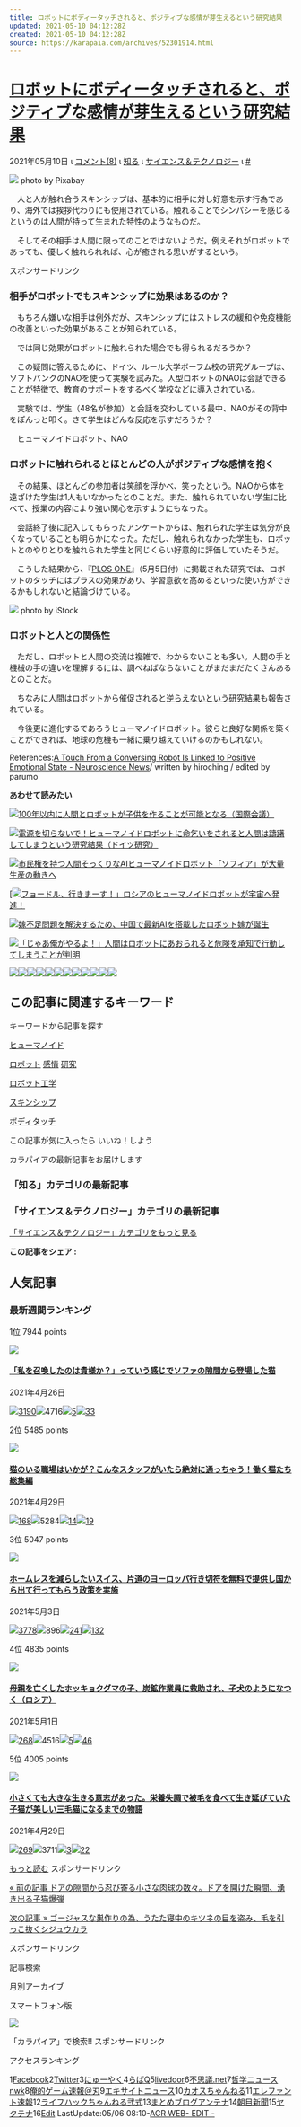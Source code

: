 ```yaml
---
title: ロボットにボディータッチされると、ポジティブな感情が芽生えるという研究結果
updated: 2021-05-10 04:12:28Z
created: 2021-05-10 04:12:28Z
source: https://karapaia.com/archives/52301914.html
---
```


# [ロボットにボディータッチされると、ポジティブな感情が芽生えるという研究結果](https://karapaia.com/archives/52301914.html)

2021年05月10日 ι [コメント(8)](https://karapaia.com/archives/52301914.html#comments) ι [知る](https://karapaia.com/archives/cat_50034568.html) ι [サイエンス＆テクノロジー](https://karapaia.com/archives/cat_50034587.html) ι [#](http://livedoor.blogcms.jp/blog/karapaia_zaeega/article/edit?id=52301914)

![](https://livedoor.sp.blogimg.jp/karapaia_zaeega/imgs/7/6/761b2638.jpg)
photo by Pixabay

　人と人が触れ合うスキンシップは、基本的に相手に対し好意を示す行為であり、海外では挨拶代わりにも使用されている。触れることでシンパシーを感じるというのは人間が持って生まれた特性のようなものだ。

　そしてその相手は人間に限ってのことではないようだ。例えそれがロボットであっても、優しく触れられれば、心が癒される思いがするという。

スポンサードリンク

### 相手がロボットでもスキンシップに効果はあるのか？

　もちろん嫌いな相手は例外だが、スキンシップにはストレスの緩和や免疫機能の改善といった効果があることが知られている。

　では同じ効果がロボットに触れられた場合でも得られるだろうか？

　この疑問に答えるために、ドイツ、ルール大学ボーフム校の研究グループは、ソフトバンクのNAOを使って実験を試みた。人型ロボットのNAOは会話できることが特徴で、教育のサポートをするべく学校などに導入されている。

　実験では、学生（48名が参加）と会話を交わしている最中、NAOがその背中をぽんっと叩く。さて学生はどんな反応を示すだろうか？

　ヒューマノイドロボット、NAO

### ロボットに触れられるとほとんどの人がポジティブな感情を抱く

　その結果、ほとんどの参加者は笑顔を浮かべ、笑ったという。NAOから体を遠ざけた学生は1人もいなかったとのことだ。また、触れられていない学生に比べて、授業の内容により強い関心を示すようにもなった。

　会話終了後に記入してもらったアンケートからは、触れられた学生は気分が良くなっていることも明らかになった。ただし、触れられなかった学生も、ロボットとのやりとりを触れられた学生と同じくらい好意的に評価していたそうだ。

　こうした結果から、『[PLOS ONE](https://journals.plos.org/plosone/article?id=10.1371/journal.pone.0249554)』（5月5日付）に掲載された研究では、ロボットのタッチにはプラスの効果があり、学習意欲を高めるといった使い方ができるかもしれないと結論づけている。

![](https://livedoor.blogimg.jp/karapaia_zaeega/imgs/0/4/04c91fce.jpg)
photo by iStock

### ロボットと人との関係性

　ただし、ロボットと人間の交流は複雑で、わからないことも多い。人間の手と機械の手の違いを理解するには、調べねばならないことがまだまだたくさんあるとのことだ。

　ちなみに人間はロボットから催促されると[逆らえないという研究結果](https://karapaia.com/archives/52297597.html)も報告されている。

　今後更に進化するであろうヒューマノイドロボット。彼らと良好な関係を築くことができれば、地球の危機も一緒に乗り越えていけるのかもしれない。

References:[A Touch From a Conversing Robot Is Linked to Positive Emotional State - Neuroscience News](https://neurosciencenews.com/robot-touch-emotion-18352/)/ written by hiroching / edited by parumo

**あわせて読みたい**

[![](https://livedoor.blogimg.jp/karapaia_zaeega/imgs/4/0/4034dafa.jpg)100年以内に人間とロボットが子供を作ることが可能となる（国際会議）](https://karapaia.com/archives/52251151.html)

[![](https://livedoor.blogimg.jp/karapaia_zaeega/imgs/2/9/2977c758.jpg)電源を切らないで！ヒューマノイドロボットに命乞いをされると人間は躊躇してしまうという研究結果（ドイツ研究）](https://karapaia.com/archives/52263524.html)

[![](https://livedoor.blogimg.jp/karapaia_zaeega/imgs/b/d/bd2ea888.jpg)市民権を持つ人間そっくりなAIヒューマノイドロボット「ソフィア」が大量生産の動きへ](https://karapaia.com/archives/52299197.html)

[![](https://livedoor.blogimg.jp/karapaia_zaeega/imgs/a/9/a9c47b1a.jpg)[フョードル、行きまーす！」ロシアのヒューマノイドロボットが宇宙へ発進！](https://karapaia.com/archives/52278490.html)

[![](https://livedoor.blogimg.jp/karapaia_zaeega/imgs/3/4/347b2a87.jpg)嫁不足問題を解決するため、中国で最新AIを搭載したロボット嫁が誕生](https://karapaia.com/archives/52271423.html)

[![](https://livedoor.blogimg.jp/karapaia_zaeega/imgs/a/1/a1505d91.jpg)「じゃあ俺がやるよ！」人間はロボットにあおられると危険を承知で行動してしまうことが判明](https://karapaia.com/archives/52297597.html)

![](https://livedoor.blogimg.jp/karapaia_zaeega/imgs/7/6/761b2638.jpg)![](https://livedoor.blogimg.jp/karapaia_zaeega/imgs/2/4/24967895.jpg)![](https://livedoor.sp.blogimg.jp/karapaia_zaeega/imgs/7/6/761b2638.jpg)![](https://livedoor.blogimg.jp/karapaia_zaeega/imgs/0/4/04c91fce.jpg)![](https://livedoor.blogimg.jp/karapaia_zaeega/imgs/9/1/91677d05.jpg)![](https://livedoor.blogimg.jp/karapaia_zaeega/imgs/d/7/d7f3ad51.jpg)![](https://livedoor.blogimg.jp/karapaia_zaeega/imgs/4/0/4034dafa.jpg)![](https://livedoor.blogimg.jp/karapaia_zaeega/imgs/2/9/2977c758.jpg)![](https://livedoor.blogimg.jp/karapaia_zaeega/imgs/b/d/bd2ea888.jpg)![](https://livedoor.blogimg.jp/karapaia_zaeega/imgs/a/9/a9c47b1a.jpg)![](https://livedoor.blogimg.jp/karapaia_zaeega/imgs/3/4/347b2a87.jpg)![](https://livedoor.blogimg.jp/karapaia_zaeega/imgs/a/1/a1505d91.jpg)

## この記事に関連するキーワード

キーワードから記事を探す

[ヒューマノイド](https://karapaia.com/tag/%E3%83%92%E3%83%A5%E3%83%BC%E3%83%9E%E3%83%8E%E3%82%A4%E3%83%89)

[ロボット](https://karapaia.com/tag/%E3%83%AD%E3%83%9C%E3%83%83%E3%83%88)
[感情](https://karapaia.com/tag/%E6%84%9F%E6%83%85)
[研究](https://karapaia.com/tag/%E7%A0%94%E7%A9%B6)

[ロボット工学](https://karapaia.com/tag/%E3%83%AD%E3%83%9C%E3%83%83%E3%83%88%E5%B7%A5%E5%AD%A6)

[スキンシップ](https://karapaia.com/tag/%E3%82%B9%E3%82%AD%E3%83%B3%E3%82%B7%E3%83%83%E3%83%97)

[ボディタッチ](https://karapaia.com/tag/%E3%83%9C%E3%83%87%E3%82%A3%E3%82%BF%E3%83%83%E3%83%81)

この記事が気に入ったら
いいね！しよう

カラパイアの最新記事をお届けします

### 「知る」カテゴリの最新記事

### 「サイエンス＆テクノロジー」カテゴリの最新記事

[「サイエンス＆テクノロジー」カテゴリをもっと見る](https://karapaia.com/archives/cat_50034587.html)

 **この記事をシェア :**

## 人気記事

### 最新週間ランキング

1位
7944 points

[![](https://livedoor.blogimg.jp/karapaia_zaeega/imgs/4/5/458a58c0.jpg)](https://karapaia.com/archives/52301410.html)

#### [「私を召喚したのは貴様か？」っていう感じでソファの隙間から登場した猫](https://karapaia.com/archives/52301410.html)

2021年4月26日

[![](https://livedoor.4.blogimg.jp/karapaia_zaeega/imgs/6/f/6f07d0be.png)3190](https://twitter.com/search?q=https%3A%2F%2Fkarapaia.com%2Farchives%2F52301410.html)![](https://livedoor.4.blogimg.jp/karapaia_zaeega/imgs/2/7/27bc7918.png)4716[![](https://livedoor.4.blogimg.jp/karapaia_zaeega/imgs/9/2/924bd12b.png)5](http://b.hatena.ne.jp/entry/karapaia.com/archives/52301410.html)[![](https://livedoor.4.blogimg.jp/karapaia_zaeega/imgs/b/f/bf696b62.png)33](https://karapaia.com/archives/52301410.html#comments)

2位
5485 points

[![](https://livedoor.blogimg.jp/maranda/imgs/0/1/01d1b117.jpg)](https://karapaia.com/archives/52301573.html)

#### [猫のいる職場はいかが？こんなスタッフがいたら絶対に通っちゃう！働く猫たち総集編](https://karapaia.com/archives/52301573.html)

2021年4月29日

[![](https://livedoor.4.blogimg.jp/karapaia_zaeega/imgs/6/f/6f07d0be.png)168](https://twitter.com/search?q=https%3A%2F%2Fkarapaia.com%2Farchives%2F52301573.html)![](https://livedoor.4.blogimg.jp/karapaia_zaeega/imgs/2/7/27bc7918.png)5284[![](https://livedoor.4.blogimg.jp/karapaia_zaeega/imgs/9/2/924bd12b.png)14](http://b.hatena.ne.jp/entry/karapaia.com/archives/52301573.html)[![](https://livedoor.4.blogimg.jp/karapaia_zaeega/imgs/b/f/bf696b62.png)19](https://karapaia.com/archives/52301573.html#comments)

3位
5047 points

[![](https://livedoor.blogimg.jp/karapaia_zaeega/imgs/3/9/39a2f5e5.jpg)](https://karapaia.com/archives/52301671.html)

#### [ホームレスを減らしたいスイス、片道のヨーロッパ行き切符を無料で提供し国から出て行ってもらう政策を実施](https://karapaia.com/archives/52301671.html)

2021年5月3日

[![](https://livedoor.4.blogimg.jp/karapaia_zaeega/imgs/6/f/6f07d0be.png)3778](https://twitter.com/search?q=https%3A%2F%2Fkarapaia.com%2Farchives%2F52301671.html)![](https://livedoor.4.blogimg.jp/karapaia_zaeega/imgs/2/7/27bc7918.png)896[![](https://livedoor.4.blogimg.jp/karapaia_zaeega/imgs/9/2/924bd12b.png)241](http://b.hatena.ne.jp/entry/karapaia.com/archives/52301671.html)[![](https://livedoor.4.blogimg.jp/karapaia_zaeega/imgs/b/f/bf696b62.png)132](https://karapaia.com/archives/52301671.html#comments)

4位
4835 points

[![](https://livedoor.blogimg.jp/karapaia_zaeega/imgs/1/d/1d24430c.jpg)](https://karapaia.com/archives/52301493.html)

#### [母親を亡くしたホッキョクグマの子、炭鉱作業員に救助され、子犬のようになつく（ロシア）](https://karapaia.com/archives/52301493.html)

2021年5月1日

[![](https://livedoor.4.blogimg.jp/karapaia_zaeega/imgs/6/f/6f07d0be.png)268](https://twitter.com/search?q=https%3A%2F%2Fkarapaia.com%2Farchives%2F52301493.html)![](https://livedoor.4.blogimg.jp/karapaia_zaeega/imgs/2/7/27bc7918.png)4516[![](https://livedoor.4.blogimg.jp/karapaia_zaeega/imgs/9/2/924bd12b.png)5](http://b.hatena.ne.jp/entry/karapaia.com/archives/52301493.html)[![](https://livedoor.4.blogimg.jp/karapaia_zaeega/imgs/b/f/bf696b62.png)46](https://karapaia.com/archives/52301493.html#comments)

5位
4005 points

[![](https://livedoor.blogimg.jp/karapaia_zaeega/imgs/e/0/e004173b.jpg)](https://karapaia.com/archives/52301503.html)

#### [小さくても大きな生きる意志があった。栄養失調で被毛を食べて生き延びていた子猫が美しい三毛猫になるまでの物語](https://karapaia.com/archives/52301503.html)

2021年4月29日

[![](https://livedoor.4.blogimg.jp/karapaia_zaeega/imgs/6/f/6f07d0be.png)269](https://twitter.com/search?q=https%3A%2F%2Fkarapaia.com%2Farchives%2F52301503.html)![](https://livedoor.4.blogimg.jp/karapaia_zaeega/imgs/2/7/27bc7918.png)3711[![](https://livedoor.4.blogimg.jp/karapaia_zaeega/imgs/9/2/924bd12b.png)3](http://b.hatena.ne.jp/entry/karapaia.com/archives/52301503.html)[![](https://livedoor.4.blogimg.jp/karapaia_zaeega/imgs/b/f/bf696b62.png)22](https://karapaia.com/archives/52301503.html#comments)

[もっと読む](http://karapaia.sakura.ne.jp/rank/p/w/20210426/0)
スポンサードリンク

 [  « 前の記事  ドアの隙間から忍び寄る小さな肉球の数々。ドアを開けた瞬間、湧き出る子猫爆弾](https://karapaia.com/archives/52301778.html)

 [  次の記事 »  ゴージャスな巣作りの為、うたた寝中のキツネの目を盗み、毛を引っこ抜くシジュウカラ](https://karapaia.com/archives/52301839.html)

スポンサードリンク

記事検索

月別アーカイブ

スマートフォン版

![](https://chart.apis.google.com/chart?cht=qr&chs=123x123&chl=http%3A%2F%2Fkarapaia.com%2F&chld=M)

「カラパイア」で検索!!
スポンサードリンク

アクセスランキング

1[Facebook](https://www.facebook.com/)2[Twitter](https://twitter.com/)3[にゅーやく](http://newyaku.blog.fc2.com/)4[らばQ](http://labaq.com/)5[livedoor](http://blog.livedoor.com/ranking/blogger/)6[不思議.net](http://world-fusigi.net/)7[哲学ニュースnwk](http://blog.livedoor.jp/nwknews/)8[俺的ゲーム速報＠刃](http://jin115.com/)9[エキサイトニュース](https://www.excite.co.jp/)10[カオスちゃんねる](http://chaos2ch.com/)11[エレファント速報](http://elephant.2chblog.jp/)12[ライフハックちゃんねる弐式](http://lifehack2ch.livedoor.biz/)13[まとめブログアンテナ](http://matome-blog.jp/)14[朝目新聞](http://www.ne.jp/asahi/asame/shinbun/)15[ヤクテナ](http://www.yakutena.com/)16[Edit](http://rranking9.ziyu.net/edit.php?id=karapaia) LastUpdate:05/06 08:10-[ACR WEB](http://www.ziyu.net/)[- EDIT -](http://rranking9.ziyu.net/edit.php?id=karapaia)